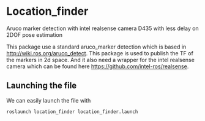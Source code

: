 # Location_finder
Aruco marker detection with intel realsense camera D435 with less delay on 2DOF pose estimation

This package use a standard aruco_marker detection which is based in http://wiki.ros.org/aruco_detect. This package is used to publish the TF of the markers in 2d space. And it also need a wrapper for the intel realsense camera which can be found here https://github.com/intel-ros/realsense. 

## Launching the file
We can easily launch the file with
```bash
roslaunch location_finder location_finder.launch
